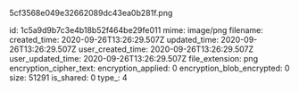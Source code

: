 5cf3568e049e32662089dc43ea0b281f.png

id: 1c5a9d9b7c3e4b18b52f464be29fe011
mime: image/png
filename: 
created_time: 2020-09-26T13:26:29.507Z
updated_time: 2020-09-26T13:26:29.507Z
user_created_time: 2020-09-26T13:26:29.507Z
user_updated_time: 2020-09-26T13:26:29.507Z
file_extension: png
encryption_cipher_text: 
encryption_applied: 0
encryption_blob_encrypted: 0
size: 51291
is_shared: 0
type_: 4